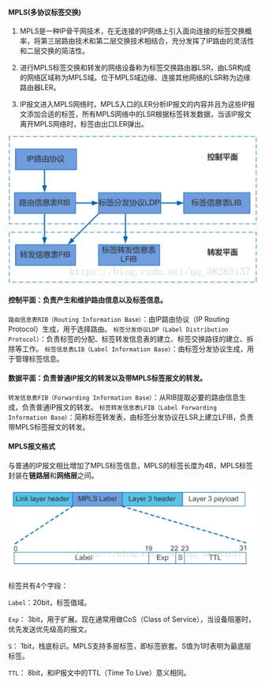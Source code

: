 #### MPLS(多协议标签交换)

1. MPLS是一种IP骨干网技术，在无连接的IP网络上引入面向连接的标签交换概率，将第三层路由技术和第二层交换技术相结合，充分发挥了IP路由的灵活性和二层交换的简洁性。

2. 进行MPLS标签交换和转发的网络设备称为标签交换路由器LSR，由LSR构成的网络区域称为MPLS域。位于MPLS域边缘、连接其他网络的LSR称为边缘路由器LER。

3. IP报文进入MPLS网络时，MPLS入口的LER分析IP报文的内容并且为这些IP报文添加合适的标签，所有MPLS网络中的LSR根据标签转发数据，当该IP报文离开MPLS网络时，标签由出口LER弹出。

![image](./pictures/image-20191210102918699.png)

#### 控制平面：负责产生和维护路由信息以及标签信息。

`路由信息表RIB（Routing Information Base）`：由IP路由协议（IP Routing Protocol）生成，用于选择路由。
`标签分发协议LDP（Label Distribution Protocol）`：负责标签的分配、标签转发信息表的建立、标签交换路径的建立、拆除等工作。
`标签信息表LIB（Label Information Base）`：由标签分发协议生成，用于管理标签信息。

#### 数据平面：负责普通IP报文的转发以及带MPLS标签报文的转发。

`转发信息表FIB（Forwarding Information Base）`：从RIB提取必要的路由信息生成，负责普通IP报文的转发。
`标签转发信息表LFIB（Label Forwarding Information Base）`：简称标签转发表，由标签分发协议在LSR上建立LFIB，负责带MPLS标签报文的转发。

#### MPLS报文格式

与普通的IP报文相比增加了MPLS标签信息，MPLS的标签长度为4B，MPLS标签封装在**链路层**和**网络层**之间。

![image](./pictures/mpls.png)

标签共有4个字段：

`Label`：20bit，标签值域。

`Exp`：    3bit，用于扩展。现在通常用做CoS（Class of Service），当设备阻塞时，优先发送优先级高的报文。

`S`：        1bit，栈底标识。MPLS支持多层标签，即标签嵌套。S值为1时表明为最底层标签。

`TTL`：    8bit，和IP报文中的TTL（Time To Live）意义相同。